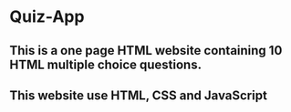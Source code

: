 # Quiz-App

## This is a one page HTML website containing 10 HTML multiple choice questions.
## This website use HTML, CSS and JavaScript
